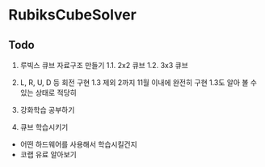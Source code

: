 RubiksCubeSolver
==================

## Todo
1. 루빅스 큐브 자료구조 만들기 
1.1. 2x2 큐브
1.2. 3x3 큐브

2. L, R, U, D 등 회전 구현
    1.3 제외 2까지 11월 이내에 완전히 구현
    1.3도 알아 볼 수 있는 상태로 적당히

3. 강화학습 공부하기

4. 큐브 학습시키기 
- 어떤 하드웨어를 사용해서 학습시킬건지
- 코랩 유료 알아보기

